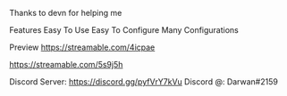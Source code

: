 Thanks to devn for helping me 

Features
Easy To Use
Easy To Configure
Many Configurations

Preview
https://streamable.com/4icpae

https://streamable.com/5s9j5h

Discord Server: https://discord.gg/pyfVrY7kVu
Discord @: Darwan#2159
